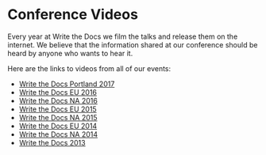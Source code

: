 Conference Videos
=================

Every year at Write the Docs we film the talks and release them on the internet.
We believe that the information shared at our conference should be heard by anyone who wants to hear it.

Here are the links to videos from all of our events:

* [Write the Docs Portland 2017](../conf/na/2017/videos/)
* [Write the Docs EU 2016](../conf/eu/2016/videos/)
* [Write the Docs NA 2016](../conf/na/2016/videos/)
* [Write the Docs EU 2015](../conf/eu/2015/videos/)
* [Write the Docs NA 2015](../conf/na/2015/videos/)
* [Write the Docs EU 2014](https://www.youtube.com/playlist?list=PLZAeFn6dfHpnHBLE4qEUwg1LjhDZEvC2A)
* [Write the Docs NA 2014](https://www.youtube.com/playlist?list=PLmV2D6sIiX3UkFCMqq5at0xYgsMqAr6Jf)
* [Write the Docs 2013](https://www.youtube.com/playlist?list=PLmV2D6sIiX3UpQFzAIWh-_gsUTGCCtFIj)







